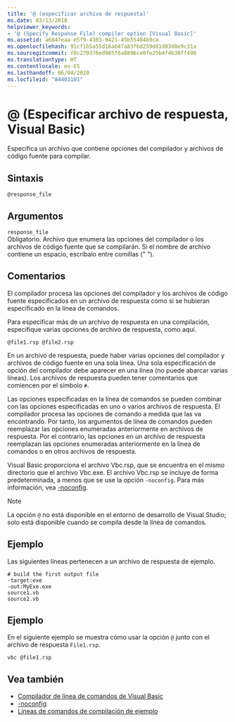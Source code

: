 ```yaml
---
title: '@ (especificar archivo de respuesta)'
ms.date: 03/13/2018
helpviewer_keywords:
- '@ (Specify Response File) compiler option [Visual Basic]'
ms.assetid: a6847eaa-e5f9-4303-9421-45b55484b9ca
ms.openlocfilehash: 91cf1b5a55d16ab47a83fbd259dd1d83d8e9c31a
ms.sourcegitcommit: f8c270376ed905f6a8896ce0fe25b4f4b38ff498
ms.translationtype: HT
ms.contentlocale: es-ES
ms.lasthandoff: 06/04/2020
ms.locfileid: "84403101"
---
```

# <a name="-specify-response-file-visual-basic"></a>@ (Especificar archivo de respuesta, Visual Basic)

Especifica un archivo que contiene opciones del compilador y archivos de código fuente para compilar.

## <a name="syntax"></a>Sintaxis

```console
@response_file
```

## <a name="arguments"></a>Argumentos

`response_file`  
Obligatorio. Archivo que enumera las opciones del compilador o los archivos de código fuente que se compilarán. Si el nombre de archivo contiene un espacio, escríbalo entre comillas (" ").

## <a name="remarks"></a>Comentarios

El compilador procesa las opciones del compilador y los archivos de código fuente especificados en un archivo de respuesta como si se hubieran especificado en la línea de comandos.

Para especificar más de un archivo de respuesta en una compilación, especifique varias opciones de archivo de respuesta, como aquí.

```console
@file1.rsp @file2.rsp
```

En un archivo de respuesta, puede haber varias opciones del compilador y archivos de código fuente en una sola línea. Una sola especificación de opción del compilador debe aparecer en una línea (no puede abarcar varias líneas). Los archivos de respuesta pueden tener comentarios que comiencen por el símbolo `#`.

Las opciones especificadas en la línea de comandos se pueden combinar con las opciones especificadas en uno o varios archivos de respuesta. El compilador procesa las opciones de comando a medida que las va encontrando. Por tanto, los argumentos de línea de comandos pueden reemplazar las opciones enumeradas anteriormente en archivos de respuesta. Por el contrario, las opciones en un archivo de respuesta reemplazan las opciones enumeradas anteriormente en la línea de comandos o en otros archivos de respuesta.

Visual Basic proporciona el archivo Vbc.rsp, que se encuentra en el mismo directorio que el archivo Vbc.exe. El archivo Vbc.rsp se incluye de forma predeterminada, a menos que se use la opción `-noconfig`. Para más información, vea [-noconfig](noconfig.md).

> [!NOTE]
> La opción `@` no está disponible en el entorno de desarrollo de Visual Studio; solo está disponible cuando se compila desde la línea de comandos.

## <a name="example"></a>Ejemplo

Las siguientes líneas pertenecen a un archivo de respuesta de ejemplo.

```console
# build the first output file
-target:exe
-out:MyExe.exe
source1.vb
source2.vb
```

## <a name="example"></a>Ejemplo

En el siguiente ejemplo se muestra cómo usar la opción `@` junto con el archivo de respuesta `File1.rsp`.

```console
vbc @file1.rsp
```

## <a name="see-also"></a>Vea también

- [Compilador de línea de comandos de Visual Basic](index.md)
- [-noconfig](noconfig.md)
- [Líneas de comandos de compilación de ejemplo](sample-compilation-command-lines.md)

